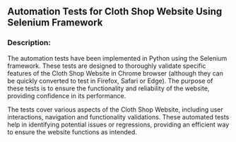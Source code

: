 ## Automation Tests for Cloth Shop Website Using Selenium Framework ##

### Description: ###
The automation tests have been implemented in Python using the Selenium framework. 
These tests are designed to thoroughly validate specific features of the Cloth Shop Website in Chrome browser (although they can be quickly converted to test in Firefox, Safari or Edge). 
The purpose of these tests is to ensure the functionality and reliability of the website, providing confidence in its performance.

The tests cover various aspects of the Cloth Shop Website, including user interactions, navigation and functionality validations. 
These automated tests help in identifying potential issues or regressions, providing an efficient way to ensure the website functions as intended.




